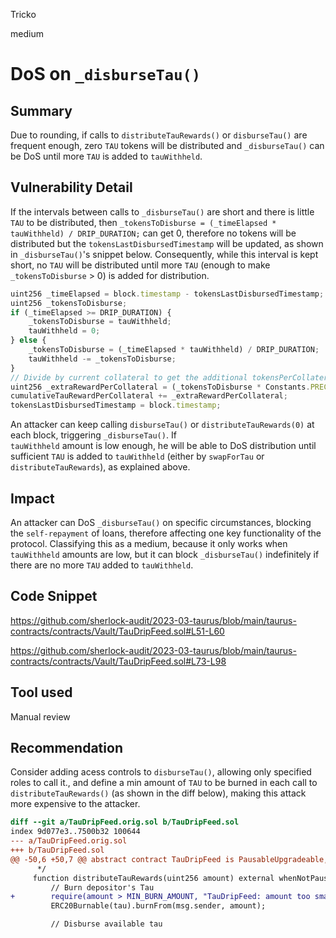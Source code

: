 Tricko

medium

# DoS on `_disburseTau()`

## Summary
Due to rounding, if calls to `distributeTauRewards()` or `disburseTau()` are frequent enough, zero `TAU` tokens will be distributed and `_disburseTau()` can be DoS until more `TAU` is added to `tauWithheld`.

## Vulnerability Detail
If the intervals between calls to  `_disburseTau()` are short and there is little `TAU` to be distributed, then `_tokensToDisburse = (_timeElapsed * tauWithheld) / DRIP_DURATION;` can get 0, therefore no tokens will be distributed but the `tokensLastDisbursedTimestamp` will be updated, as shown in `_disburseTau()`'s snippet below. Consequently, while this interval is kept short, no `TAU` will be distributed until more `TAU` (enough to make `_tokensToDisburse` > 0) is added for distribution. 

```javascript
uint256 _timeElapsed = block.timestamp - tokensLastDisbursedTimestamp;
uint256 _tokensToDisburse;
if (_timeElapsed >= DRIP_DURATION) {
    _tokensToDisburse = tauWithheld;
    tauWithheld = 0;
} else {
    _tokensToDisburse = (_timeElapsed * tauWithheld) / DRIP_DURATION;
    tauWithheld -= _tokensToDisburse;
}
// Divide by current collateral to get the additional tokensPerCollateral which we'll be adding to the cumulative sum
uint256 _extraRewardPerCollateral = (_tokensToDisburse * Constants.PRECISION) / _currentCollateral;
cumulativeTauRewardPerCollateral += _extraRewardPerCollateral;
tokensLastDisbursedTimestamp = block.timestamp;
```

An attacker can keep calling `disburseTau()` or `distributeTauRewards(0)`  at each block, triggering `_disburseTau()`. If  
`tauWithheld` amount is low enough, he will be able to DoS distribution until sufficient `TAU` is added to `tauWithheld` (either by `swapForTau` or `distributeTauRewards`), as explained above.

## Impact
An attacker can DoS `_disburseTau()` on specific circumstances, blocking the `self-repayment` of loans, therefore affecting one key functionality of the protocol. Classifying this as a medium, because it only works when `tauWithheld` amounts are low, but it can block `_disburseTau()` indefinitely if there are no more `TAU` added to `tauWithheld`.

## Code Snippet
https://github.com/sherlock-audit/2023-03-taurus/blob/main/taurus-contracts/contracts/Vault/TauDripFeed.sol#L51-L60

https://github.com/sherlock-audit/2023-03-taurus/blob/main/taurus-contracts/contracts/Vault/TauDripFeed.sol#L73-L98

## Tool used
Manual review

## Recommendation
Consider adding acess controls to `disburseTau()`, allowing only specified roles to call it., and define a min amount of `TAU` to be burned in each call to `distributeTauRewards()` (as shown in the diff below), making this attack more expensive to the attacker. 

```diff
diff --git a/TauDripFeed.orig.sol b/TauDripFeed.sol
index 9d077e3..7500b32 100644
--- a/TauDripFeed.orig.sol
+++ b/TauDripFeed.sol
@@ -50,6 +50,7 @@ abstract contract TauDripFeed is PausableUpgradeable, ControllableUpgradeable {
      */
     function distributeTauRewards(uint256 amount) external whenNotPaused {
         // Burn depositor's Tau
+        require(amount > MIN_BURN_AMOUNT, "TauDripFeed: amount too small");
         ERC20Burnable(tau).burnFrom(msg.sender, amount);

         // Disburse available tau
```
